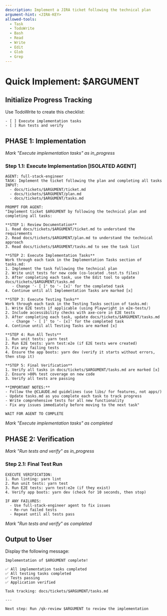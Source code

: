 ```yaml
---
description: Implement a JIRA ticket following the technical plan
argument-hint: <JIRA-KEY>
allowed-tools:
  - Task
  - TodoWrite
  - Bash
  - Read
  - Write
  - Edit
  - Glob
  - Grep
---
```


# Quick Implement: $ARGUMENT

## Initialize Progress Tracking
Use TodoWrite to create this checklist:
```
- [ ] Execute implementation tasks
- [ ] Run tests and verify
```

## PHASE 1: Implementation
*Mark "Execute implementation tasks" as in_progress*

### Step 1.1: Execute Implementation [ISOLATED AGENT]

```
AGENT: full-stack-engineer
TASK: Implement the ticket following the plan and completing all tasks
INPUT:
  - docs/tickets/$ARGUMENT/ticket.md
  - docs/tickets/$ARGUMENT/plan.md
  - docs/tickets/$ARGUMENT/tasks.md

PROMPT FOR AGENT:
"Implement ticket $ARGUMENT by following the technical plan and completing all tasks:

**STEP 1: Review Documentation**
1. Read docs/tickets/$ARGUMENT/ticket.md to understand the requirements
2. Read docs/tickets/$ARGUMENT/plan.md to understand the technical approach
3. Read docs/tickets/$ARGUMENT/tasks.md to see the task list

**STEP 2: Execute Implementation Tasks**
Work through each task in the Implementation Tasks section of tasks.md:
1. Implement the task following the technical plan
2. Write unit tests for new code (co-located .test.ts files)
3. After completing each task, use the Edit tool to update docs/tickets/$ARGUMENT/tasks.md
   - Change '- [ ]' to '- [x]' for the completed task
4. Continue until all Implementation Tasks are marked [x]

**STEP 3: Execute Testing Tasks**
Work through each task in the Testing Tasks section of tasks.md:
1. Write E2E tests if applicable (using Playwright in e2e-tests/)
2. Include accessibility checks with axe-core in E2E tests
3. After completing each task, update docs/tickets/$ARGUMENT/tasks.md
   - Change '- [ ]' to '- [x]' for the completed task
4. Continue until all Testing Tasks are marked [x]

**STEP 4: Run All Tests**
1. Run unit tests: yarn test
2. Run E2E tests: yarn test:e2e (if E2E tests were created)
3. Fix any failing tests
4. Ensure the app boots: yarn dev (verify it starts without errors, then stop it)

**STEP 5: Final Verification**
1. Verify all tasks in docs/tickets/$ARGUMENT/tasks.md are marked [x]
2. Ensure >80% test coverage on new code
3. Verify all tests are passing

**IMPORTANT NOTES:**
- Follow the @CLAUDE.md guidelines (use libs/ for features, not apps/)
- Update tasks.md as you complete each task to track progress
- Write comprehensive tests for all new functionality
- Fix any issues immediately before moving to the next task"

WAIT FOR AGENT TO COMPLETE
```
*Mark "Execute implementation tasks" as completed*

## PHASE 2: Verification
*Mark "Run tests and verify" as in_progress*

### Step 2.1: Final Test Run

```
EXECUTE VERIFICATION:
1. Run linting: yarn lint
2. Run unit tests: yarn test
3. Run E2E tests: yarn test:e2e (if they exist)
4. Verify app boots: yarn dev (check for 10 seconds, then stop)

IF ANY FAILURES:
  - Use full-stack-engineer agent to fix issues
  - Re-run failed tests
  - Repeat until all tests pass
```
*Mark "Run tests and verify" as completed*

## Output to User

Display the following message:

```
Implementation of $ARGUMENT complete!

✅ All implementation tasks completed
✅ All testing tasks completed
✅ Tests passing
✅ Application verified

Task tracking: docs/tickets/$ARGUMENT/tasks.md

---

Next step: Run /qk-review $ARGUMENT to review the implementation
```
